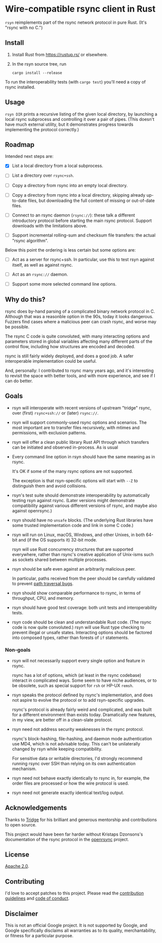 # Wire-compatible rsync client in Rust

`rsyn` reimplements part of the rsync network protocol in pure Rust.
(It's "rsync with no C.")

## Install

1. Install Rust from <https://rustup.rs/> or elsewhere.

2. In the rsyn source tree, run

       cargo install --release

To run the interoperability tests (with `cargo test`) you'll need a copy
of rsync installed.

## Usage

`rsyn DIR` prints a recursive listing of the given local directory, by launching
a local rsync subprocess and controlling it over a pair of pipes. (This doesn't
have much external utility, but it demonstrates progress towards implementing the
protocol correctly.)

## Roadmap

Intended next steps are:

- [x] List a local directory from a local subprocess.

- [ ] List a directory over `rsync+ssh`.

- [ ] Copy a directory from rsync into an empty local directory.

- [ ] Copy a directory from rsync into a local directory, skipping already
  up-to-date files, but downloading the full content of missing or out-of-date
  files.

- [ ] Connect to an rsync daemon (`rsync://`): these talk a different introductory
  protocol before starting the main rsync protocol. Support downloads with the
  limitations above.

- [ ] Support incremental rolling-sum and checksum file transfers: the actual
  "rsync algorithm".

Below this point the ordering is less certain but some options are:

- [ ] Act as a server for rsync+ssh. In particular, use this to test rsyn against
  itself, as well as against rsync.

- [ ] Act as an `rsync://` daemon.

- [ ] Support some more selected command line options.

## Why do this?

rsync does by-hand parsing of a complicated binary network protocol in C.
Although that was a reasonble option in the 90s, today it looks dangerous.
Fuzzers find cases where a malicious peer can crash rsync, and worse may be
possible.

The rsync C code is quite convoluted, with many interacting options and
parameters stored in global variables affecting many different parts of the
control flow, including how structures are encoded and decoded.

rsync is still fairly widely deployed, and does a good job. A safer
interoperable implementation could be useful.

And, personally: I contributed to rsync many years ago, and it's interesting
to revisit the space with better tools, and with more experience, and see if I
can do better.

## Goals

* rsyn will interoperate with recent versions of upstream "tridge" rsync, over
  (first) `rsync+ssh://` or (later) `rsync://`.

* rsyn will support commonly-used rsync options and scenarios. The most
  important are to transfer files recursively, with mtimes and permissions, with
  exclusion patterns.

* rsyn will offer a clean public library Rust API through which transfers can be
  initiated and observed in-process. As is usual

* Every command line option in rsyn should have the same meaning as in rsync.

  It's OK if some of the many rsync options are not supported.

  The exception is that rsyn-specific options will start with `--Z` to
  distinguish them and avoid collisions.

* rsyn's test suite should demonstrate interoperability by automatically testing
  rsyn against rsync.  (Later versions might demonstrate compatibility against
  various different versions of rsync, and maybe also against openrsync.)

* rsyn should have no `unsafe` blocks. (The underlying Rust libraries have some
  trusted implementation code and link in some C code.)

* rsyn will run on Linux, macOS, Windows, and other Unixes, in both 64-bit and
  (if the OS supports it) 32-bit mode.

  rsyn will use Rust concurrency structures that are supported everywhere,
  rather than rsync's creative application of Unix-isms such as sockets shared
  between multiple processes.

* rsyn should be safe even against an arbitrarily malicious peer.

  In particular, paths received from the peer should be carefully validated
  to prevent [path traversal
  bugs](https://cwe.mitre.org/data/definitions/1219.html).

* rsyn should show comparable performance to rsync, in terms of throughput, CPU,
  and memory.

* rsyn should have good test coverage: both unit tests and interoperability tests.

* rsyn code should be clean and understandable Rust code. (The rsync code is now
  quite convoluted.) rsyn will use Rust type checking to prevent illegal or
  unsafe states.  Interacting options should be factored into composed types,
  rather than forests of `if` statements.

### Non-goals

* rsyn will not necessarily support every single option and feature in rsync.

  rsync has a lot of options, which (at least in the rsync codebase) interact in
  complicated ways. Some seem to have niche audiences, or to be obsolete, such
  as special support for `rsh` or HP-UX `remsh`.

* rsyn speaks the protocol defined by rsync's implementation, and does not
  aspire to evolve the protocol or to add rsyn-specific upgrades.

  rsync's protocol is already fairly weird and complicated, and was built for a
  different environment than exists today. Dramatically new features, in my
  view, are better off in a clean-slate protocol.

* rsyn need not address security weaknesses in the rsync protocol.

  rsync's block-hashing, file-hashing, and daemon mode authentication use MD4,
  which is not advisable today. This can't be unilaterally changed by rsyn while
  keeping compatibility.

  For sensitive data or writable directories, I'd strongly recommend running
  rsync over SSH than relying on its own authentication mechanism.

* rsyn need not behave exactly identically to rsync in, for example, the order
  files are processed or how the wire protocol is used.

* rsyn need not generate exactly identical text/log output.

## Acknowledgements

Thanks to [Tridge](https://www.samba.org/~tridge/) for his brilliant and
generous mentorship and contributions to open source.

This project would have been far harder without Kristaps Dzonsons's
documentation of the rsync protocol in the
[openrsync](https://github.com/kristapsdz/openrsync) project.

## License

[Apache 2.0](LICENSE).

## Contributing

I'd love to accept patches to this project. Please read the [contribution
guidelines](CONTRIBUTING.md) and [code of conduct](CODE_OF_CONDUCT.md).

## Disclaimer

This is not an official Google project.  It is not supported by Google, and
Google specifically disclaims all warranties as to its quality, merchantability,
or fitness for a particular purpose.

